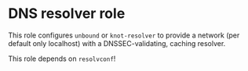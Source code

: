 # DNS resolver role
This role configures `unbound` or `knot-resolver` to provide a network (per default only localhost) with a DNSSEC-validating, caching resolver.

This role depends on `resolvconf`!
